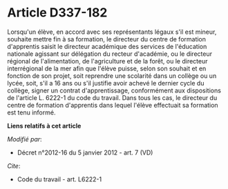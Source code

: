 # Article D337-182

Lorsqu'un élève, en accord avec ses représentants légaux s'il est mineur, souhaite mettre fin à sa formation, le directeur du
centre de formation d'apprentis saisit               le directeur académique des services de l'éducation nationale agissant
sur délégation du recteur d'académie, ou le directeur régional de l'alimentation, de l'agriculture et de la forêt, ou le
directeur interrégional de la mer afin que l'élève puisse, selon son souhait et en fonction de son projet, soit reprendre une
scolarité dans un collège ou un lycée, soit, s'il a 16 ans ou s'il justifie avoir achevé le dernier cycle du collège, signer
un contrat d'apprentissage, conformément aux dispositions de l'article L. 6222-1 du code du travail. Dans tous les cas, le
directeur du centre de formation d'apprentis dans lequel l'élève effectuait sa formation est tenu informé.

**Liens relatifs à cet article**

_Modifié par_:

  - Décret n°2012-16 du 5 janvier 2012 - art. 7 (VD)

_Cite_:

  - Code du travail - art. L6222-1
